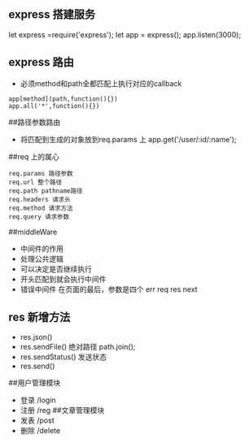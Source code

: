 ## express 搭建服务
let express =require('express');
let app = express();
app.listen(3000);

## express 路由
- 必须method和path全都匹配上执行对应的callback
```
app[method](path,function(){})
app.all('*',function(){})
```
 ##路径参数路由
 - 将匹配到生成的对象放到req.params 上
 app.get('/user/:id/:name');
 
 ##req 上的属心
 ```
 req.params 路径参数
 req.url 整个路径
 req.path pathname路径
 req.headers 请求头
 req.method 请求方法
 req.query 请求参数
```
##middleWare
- 中间件的作用
 - 处理公共逻辑
 - 可以决定是否继续执行
 - 开头匹配到就会执行中间件
 - 错误中间件 在页面的最后，参数是四个 err req res next
 
 ## res 新增方法
 - res.json()
 - res.sendFile() 绝对路径 path.join();
 - res.sendStatus() 发送状态
 - res.send()
 
 ##用户管理模块
 - 登录  /login
 - 注册  /reg
 ##文章管理模块
 - 发表  /post
 - 删除  /delete